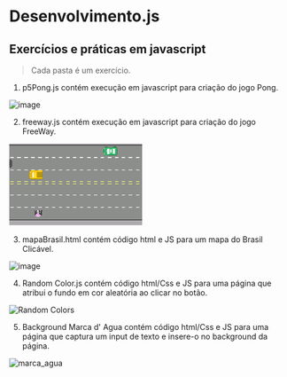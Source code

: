 # Desenvolvimento.js

<h2>Exercícios e práticas em javascript</h2>

>Cada pasta é um exercício. 

1) p5Pong.js contém execução em javascript para criação do jogo Pong. 

![image](https://user-images.githubusercontent.com/30131172/203208948-92b61abc-c1db-4e9a-929d-8e93b28856a9.png)

2) freeway.js contém execução em javascript para criação do jogo FreeWay. 

![image](https://raw.githubusercontent.com/Roger-Kk/Desenvolvimento.js/Desenvolvimento/2-Freeway.js/freeway_img.png)

3) mapaBrasil.html contém código html e JS para um mapa do Brasil Clicável. 

![image](https://user-images.githubusercontent.com/30131172/248141681-5275dcf8-6156-4134-a4da-408eff2db528.png)

4) Random Color.js contém código html/Css e JS para uma página que atribui o fundo em cor aleatória ao clicar no botão.

![Random Colors](https://github.com/Roger-Kk/Desenvolvimento.js/assets/30131172/1675cd10-2723-42cf-a44d-750eddbb34b9)

5) Background Marca d' Agua contém código html/Css e JS para uma página que captura um input de texto e insere-o no background da página.

![marca_agua](https://github.com/Roger-Kk/Desenvolvimento.js/assets/30131172/cd7527a6-f958-4601-b363-f5c122fcf8a6)


